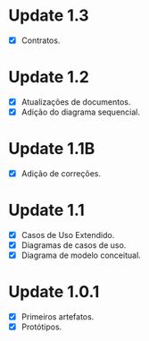 ﻿# Update 1.3
- [x] Contratos.

# Update 1.2
- [x] Atualizações de documentos.
- [x] Adição do diagrama sequencial.

# Update 1.1B
- [x] Adição de correções.

# Update 1.1
- [x] Casos de Uso Extendido.
- [x] Diagramas de casos de uso.
- [x] Diagrama de modelo conceitual.

# Update 1.0.1
- [x] Primeiros artefatos.
- [x] Protótipos.